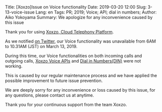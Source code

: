 Title: [Xoxzo]Issue on Voice functionality
Date: 2019-03-20 12:00
Slug: 3-13-voice-issue
Lang: en
Tags: PR; 2019; Voice; API; dial in numbers; 
Author: Aiko Yokoyama
Summary: We apologize for any inconvenience caused by this issue

Thank you for using [Xoxzo, Cloud Telephony Platform](https://www.xoxzo.com/en/).

As we notified [on Twitter](https://twitter.com/xoxzotelephony/status/1105640753466732544), 
our Voice functionality was unavailable from 6AM to 10.31AM (JST) on March 13, 2019.

During this time, our Voice functionalities on both incoming calls and outgoing calls, 
[Xoxzo Voice APIs](https://www.xoxzo.com/en/about/voice-api/)
and [Dial in Numbers(DIN)](https://www.xoxzo.com/en/about/dial-in-api/) were not working.

This is caused by our regular maintenance process and we have applied the possible improvement to future issue prevention. 

We are deeply sorry for any inconvenience or loss caused by this issue, for any questions, please contact us at anytime.

Thank you for your continuous support from the team Xoxzo.
